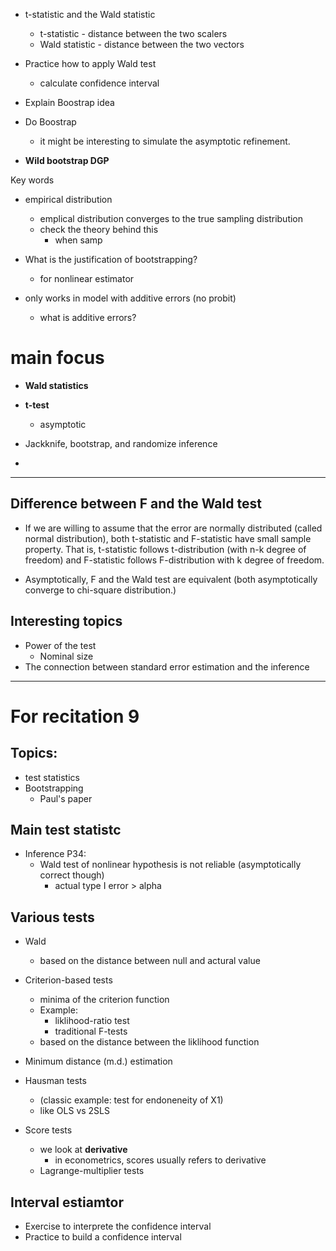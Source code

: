 + t-statistic and the Wald statistic
	* t-statistic - distance between the two scalers
	* Wald statistic - distance between  the two vectors

+ Practice how to apply Wald test
	* calculate confidence interval

+ Explain Boostrap idea
+ Do Boostrap 
	* it might be interesting to simulate the asymptotic refinement. 

+ **Wild bootstrap DGP**

Key words
+ empirical distribution
	* emplical distribution converges to the true sampling distribution 
	* check the theory behind this 
		- when samp 

+ What is the justification of bootstrapping?
	* for nonlinear estimator 

+ only works in model with additive errors (no probit)
	* what is additive errors?

# main focus

+ **Wald statistics**
+ **t-test**
	* asymptotic 

+ Jackknife, bootstrap, and randomize inference
+ 



---
## Difference between F and the Wald test
+ If we are willing to assume that the error are normally distributed (called normal distribution), both t-statistic and F-statistic have small sample property. That is, t-statistic follows t-distribution (with n-k degree of freedom) and F-statistic follows F-distribution with k degree of freedom.

+ Asymptotically, F and the Wald test are equivalent (both asymptotically converge to chi-square distribution.)


## Interesting topics

+ Power of the test
	* Nominal size 
+ The connection between standard error estimation and the inference



---


# For recitation 9

## Topics:
+ test statistics
+ Bootstrapping 
	* Paul's paper


## Main test statistc
+ Inference P34:
	* Wald test of nonlinear hypothesis is not reliable (asymptotically correct though)
		- actual type I error > alpha


## Various tests
+ Wald
	* based on the distance between null and actural value

+ Criterion-based tests
	* minima of the criterion function
	* Example:
		- liklihood-ratio test
		- traditional F-tests
	+ based on the distance between the liklihood function


+ Minimum distance (m.d.) estimation

+ Hausman tests
	* (classic example: test for endoneneity of X1)
	* like OLS vs 2SLS


+ Score tests
	* we look at **derivative**
		- in econometrics, scores usually refers to derivative
	* Lagrange-multiplier tests


## Interval estiamtor
+ Exercise to interprete the confidence interval
+ Practice to build a confidence interval





#